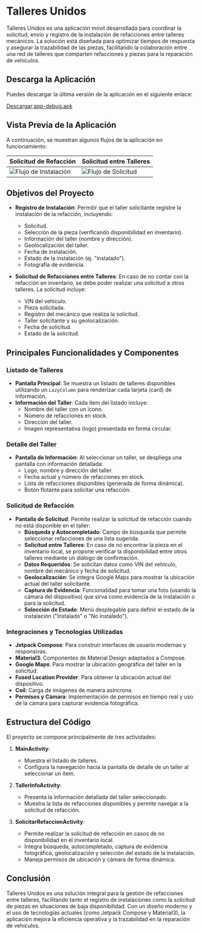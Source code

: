 # Talleres Unidos

Talleres Unidos es una aplicación móvil desarrollada para coordinar la solicitud, envío y registro de la instalación de refacciones entre talleres mecánicos. La solución está diseñada para optimizar tiempos de respuesta y asegurar la trazabilidad de las piezas, facilitando la colaboración entre una red de talleres que comparten refacciones y piezas para la reparación de vehículos.

## Descarga la Aplicación

Puedes descargar la última versión de la aplicación en el siguiente enlace:

[Descargar app-debug.apk](./app-debug.apk)

## Vista Previa de la Aplicación

A continuación, se muestran algunos flujos de la aplicación en funcionamiento:

| Solicitud de Refacción | Solicitud entre Talleres |
|------------------------|------------------------|
| ![Flujo de Instalación](flow1.gif) | ![Flujo de Solicitud](flow2.gif) |

## Objetivos del Proyecto

- **Registro de Instalación**: Permitir que el taller solicitante registre la instalación de la refacción, incluyendo:
    - Solicitud.
    - Selección de la pieza (verificando disponibilidad en inventario).
    - Información del taller (nombre y dirección).
    - Geolocalización del taller.
    - Fecha de instalación.
    - Estado de la instalación (ej. "instalado").
    - Fotografía de evidencia.

- **Solicitud de Refacciones entre Talleres**: En caso de no contar con la refacción en inventario, se debe poder realizar una solicitud a otros talleres. La solicitud incluye:
    - VIN del vehículo.
    - Pieza solicitada.
    - Registro del mecánico que realiza la solicitud.
    - Taller solicitante y su geolocalización.
    - Fecha de solicitud.
    - Estado de la solicitud.

## Principales Funcionalidades y Componentes

### Listado de Talleres
- **Pantalla Principal**: Se muestra un listado de talleres disponibles utilizando un `LazyColumn` para renderizar cada tarjeta (card) de información.
- **Información del Taller**: Cada ítem del listado incluye:
    - Nombre del taller con un ícono.
    - Número de refacciones en stock.
    - Dirección del taller.
    - Imagen representativa (logo) presentada en forma circular.

### Detalle del Taller
- **Pantalla de Información**: Al seleccionar un taller, se despliega una pantalla con información detallada:
    - Logo, nombre y dirección del taller.
    - Fecha actual y número de refacciones en stock.
    - Lista de refacciones disponibles (generada de forma dinámica).
    - Botón flotante para solicitar una refacción.

### Solicitud de Refacción
- **Pantalla de Solicitud**: Permite realizar la solicitud de refacción cuando no está disponible en el taller:
    - **Búsqueda y Autocompletado**: Campo de búsqueda que permite seleccionar refacciones de una lista sugerida.
    - **Solicitud entre Talleres**: En caso de no encontrar la pieza en el inventario local, se propone verificar la disponibilidad entre otros talleres mediante un diálogo de confirmación.
    - **Datos Requeridos**: Se solicitan datos como VIN del vehículo, nombre del mecánico y fecha de solicitud.
    - **Geolocalización**: Se integra Google Maps para mostrar la ubicación actual del taller solicitante.
    - **Captura de Evidencia**: Funcionalidad para tomar una foto (usando la cámara del dispositivo) que sirva como evidencia de la instalación o para la solicitud.
    - **Selección de Estado**: Menú desplegable para definir el estado de la instalación ("Instalado" o "No instalado").

### Integraciones y Tecnologías Utilizadas
- **Jetpack Compose**: Para construir interfaces de usuario modernas y responsivas.
- **Material3**: Componentes de Material Design adaptados a Compose.
- **Google Maps**: Para mostrar la ubicación geográfica del taller en la solicitud.
- **Fused Location Provider**: Para obtener la ubicación actual del dispositivo.
- **Coil**: Carga de imágenes de manera asíncrona.
- **Permisos y Cámara**: Implementación de permisos en tiempo real y uso de la cámara para capturar evidencia fotográfica.

## Estructura del Código

El proyecto se compone principalmente de tres actividades:

1. **MainActivity**:
    - Muestra el listado de talleres.
    - Configura la navegación hacia la pantalla de detalle de un taller al seleccionar un ítem.

2. **TallerInfoActivity**:
    - Presenta la información detallada del taller seleccionado.
    - Muestra la lista de refacciones disponibles y permite navegar a la solicitud de refacción.

3. **SolicitarRefaccionActivity**:
    - Permite realizar la solicitud de refacción en casos de no disponibilidad en el inventario local.
    - Integra búsqueda, autocompletado, captura de evidencia fotográfica, geolocalización y selección del estado de la instalación.
    - Maneja permisos de ubicación y cámara de forma dinámica.

## Conclusión

Talleres Unidos es una solución integral para la gestión de refacciones entre talleres, facilitando tanto el registro de instalaciones como la solicitud de piezas en situaciones de baja disponibilidad. Con un diseño moderno y el uso de tecnologías actuales (como Jetpack Compose y Material3), la aplicación mejora la eficiencia operativa y la trazabilidad en la reparación de vehículos.
